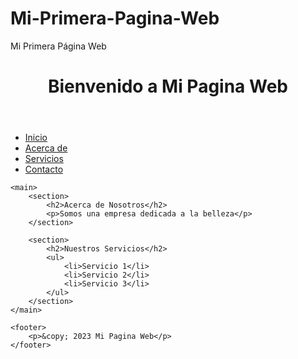 # Mi-Primera-Pagina-Web
Mi Primera Página Web
<!DOCTYPE html>
<html>
<head>
  <title>Mi Pagina Web</title>
</head> 
<body>
   <header>
     <h1>Bienvenido a Mi Pagina Web</h1>
   </header>
   <nav>
        <ul>
            <li><a href="#">Inicio</a></li>
            <li><a href="#">Acerca de</a></li>
            <li><a href="#">Servicios</a></li>
            <li><a href="#">Contacto</a></li>
        </ul>
    </nav>
    
    <main>
        <section>
            <h2>Acerca de Nosotros</h2>
            <p>Somos una empresa dedicada a la belleza</p>
        </section>
        
        <section>
            <h2>Nuestros Servicios</h2>
            <ul>
                <li>Servicio 1</li>
                <li>Servicio 2</li>
                <li>Servicio 3</li>
            </ul>
        </section>
    </main>
    
    <footer>
        <p>&copy; 2023 Mi Pagina Web</p>
    </footer>
</body>
</html>

